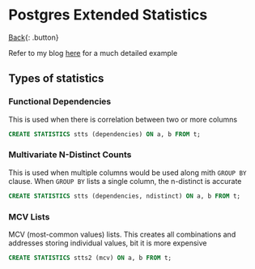 # Postgres Extended Statistics

[Back](./postgres.md){: .button}

Refer to my blog [here](https://mark1626.github.io/posts/2020/08/29/extended-statistics) for a much detailed example


## Types of statistics

### Functional Dependencies

This is used when there is correlation between two or more columns

```sql
CREATE STATISTICS stts (dependencies) ON a, b FROM t;
```

### Multivariate N-Distinct Counts

This is used when multiple columns would be used along mith `GROUP BY` clause. When `GROUP BY` lists a single column, the n-distinct is accurate

```sql
CREATE STATISTICS stts (dependencies, ndistinct) ON a, b FROM t;
```

### MCV Lists

MCV (most-common values) lists. This creates all combinations and addresses storing individual values, bit it is more expensive

```sql
CREATE STATISTICS stts2 (mcv) ON a, b FROM t;
```
